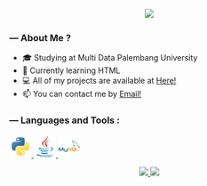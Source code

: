 <p align="center">
    <img src="https://readme-typing-svg.herokuapp.com?color=2C3333&size=30&center=true&vCenter=true&width=550&height=70&lines=Hi,+I'm+Michelle+Graciela👋;Information+Systems+Student;">
</p

---

### — About Me ?
  
  - 🎓 Studying at Multi Data Palembang University
  - 🌱 Currently learning HTML
  - 💻 All of my projects are available at [Here!](https://github.com/MichelleGrc)
  - 📫 You can contact me by [Email!](mailto:michellegraciela@mhs.mdp.ac.id)
  
### — Languages and Tools :
<p align="left"> <a href="https://www.python.org" target="_blank" rel="noreferrer"> <img src="https://raw.githubusercontent.com/devicons/devicon/master/icons/python/python-original.svg" alt="python" width="40" height="40"/> </a><a href="https://www.java.com" target="_blank" rel="noreferrer"> <img src="https://raw.githubusercontent.com/devicons/devicon/master/icons/java/java-original.svg" alt="java" width="40" height="40"/> </a> <a href="https://www.mysql.com/" target="_blank" rel="noreferrer"> <img src="https://raw.githubusercontent.com/devicons/devicon/master/icons/mysql/mysql-original-wordmark.svg" alt="mysql" width="40" height="40"/> </a> </p>
  
  <div align="center">
        <a href="https://github.com/MichelleGrc/">
          <img src="https://img.shields.io/badge/GitHub-100000?style=for-the-badge&logo=github&logoColor=white">
        <a href="https://www.instagram.com/mgrclaa/">
          <img src="https://img.shields.io/badge/Instagram-E4405F?style=for-the-badge&logo=instagram&logoColor=white">
        </a>
  </div>
